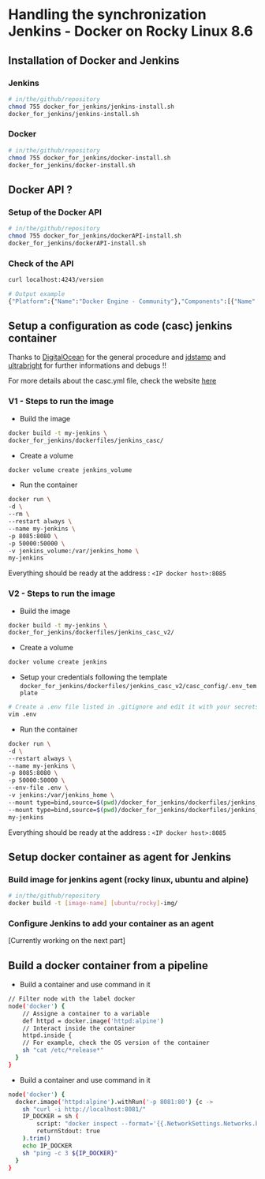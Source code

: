# Handling the synchronization Jenkins - Docker on Rocky Linux 8.6

## Installation of Docker and Jenkins
### Jenkins
```sh
# in/the/github/repository
chmod 755 docker_for_jenkins/jenkins-install.sh
docker_for_jenkins/jenkins-install.sh
```
### Docker
```sh
# in/the/github/repository
chmod 755 docker_for_jenkins/docker-install.sh
docker_for_jenkins/docker-install.sh
```

## Docker API ?

### Setup of the Docker API
```sh
# in/the/github/repository
chmod 755 docker_for_jenkins/dockerAPI-install.sh
docker_for_jenkins/dockerAPI-install.sh
```
### Check of the API
```sh
curl localhost:4243/version
```
```sh
# Output example
{"Platform":{"Name":"Docker Engine - Community"},"Components":[{"Name":"Engine","Version":"20.10.19","Details":{"ApiVersion":"1.41",...
```

## Setup a configuration as code (casc) jenkins container

Thanks to [DigitalOcean](https://www.digitalocean.com/community/tutorials/how-to-automate-jenkins-setup-with-docker-and-jenkins-configuration-as-code) for the general procedure and [jdstamp](https://github.com/jdstamp/ccmb-jenkins) and [ultrabright](https://github.com/ultrabright/docker-jenkins) for further informations and debugs !!

For more details about the casc.yml file, check the website [here](https://verifa.io/blog/getting-started-with-jenkins-config-as-code/index.html)

### V1 - Steps to run the image

- Build the image

```sh
docker build -t my-jenkins \
docker_for_jenkins/dockerfiles/jenkins_casc/
```

- Create a volume

```sh
docker volume create jenkins_volume
```

- Run the container

```sh
docker run \
-d \
--rm \
--restart always \
--name my-jenkins \
-p 8085:8080 \
-p 50000:50000 \
-v jenkins_volume:/var/jenkins_home \
my-jenkins
```

Everything should be ready at the address : ```<IP docker host>:8085```

### V2 - Steps to run the image

- Build the image

```sh
docker build -t my-jenkins \
docker_for_jenkins/dockerfiles/jenkins_casc_v2/
```

- Create a volume

```sh
docker volume create jenkins
```

- Setup your credentials following the template ```docker_for_jenkins/dockerfiles/jenkins_casc_v2/casc_config/.env_template```

```sh
# Create a .env file listed in .gitignore and edit it with your secrets
vim .env
```

- Run the container

```sh
docker run \
-d \
--restart always \
--name my-jenkins \
-p 8085:8080 \
-p 50000:50000 \
--env-file .env \
-v jenkins:/var/jenkins_home \
--mount type=bind,source=$(pwd)/docker_for_jenkins/dockerfiles/jenkins_casc_v2/casc_config/casc.yml,target=/var/jenkins_home/casc.yml \
--mount type=bind,source=$(pwd)/docker_for_jenkins/dockerfiles/jenkins_casc_v2/casc_config/seedjob.groovy,target=/usr/local/seedjob.groovy \
my-jenkins
```

Everything should be ready at the address : ```<IP docker host>:8085```

## Setup docker container as agent for Jenkins

### Build image for jenkins agent (rocky linux, ubuntu and alpine)
```sh
# in/the/github/repository
docker build -t [image-name] [ubuntu/rocky]-img/
```

### Configure Jenkins to add your container as an agent

[Currently working on the next part]

## Build a docker container from a pipeline
- Build a container and use command in it
```sh
// Filter node with the label docker
node('docker') {
    // Assigne a container to a variable
    def httpd = docker.image('httpd:alpine')
    // Interact inside the container
    httpd.inside {
    // For example, check the OS version of the container
    sh "cat /etc/*release*"
  }
}
```
- Build a container and use command in it
```sh
node('docker') {
  docker.image('httpd:alpine').withRun('-p 8081:80') {c ->
    sh "curl -i http://localhost:8081/"
    IP_DOCKER = sh (
        script: "docker inspect --format='{{.NetworkSettings.Networks.bridge.IPAddress}}' ${c.id}",
        returnStdout: true
    ).trim()
    echo IP_DOCKER
    sh "ping -c 3 ${IP_DOCKER}"
  }
}
```
